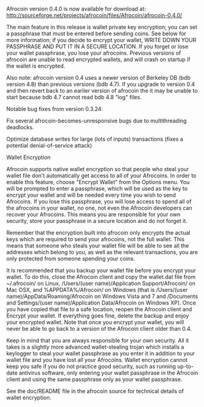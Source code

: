 Afrocoin version 0.4.0 is now available for download at:
http://sourceforge.net/projects/afrocoin/files/Afrocoin/afrocoin-0.4.0/

The main feature in this release is wallet private key encryption;
you can set a passphrase that must be entered before sending coins.
See below for more information; if you decide to encrypt your wallet,
WRITE DOWN YOUR PASSPHRASE AND PUT IT IN A SECURE LOCATION. If you
forget or lose your wallet passphrase, you lose your afrocoins.
Previous versions of afrocoin are unable to read encrypted wallets,
and will crash on startup if the wallet is encrypted.

Also note: afrocoin version 0.4 uses a newer version of Berkeley DB
(bdb version 4.8) than previous versions (bdb 4.7). If you upgrade
to version 0.4 and then revert back to an earlier version of afrocoin
the it may be unable to start because bdb 4.7 cannot read bdb 4.8
"log" files.


Notable bug fixes from version 0.3.24:

Fix several afrocoin-becomes-unresponsive bugs due to multithreading
deadlocks.

Optimize database writes for large (lots of inputs) transactions
(fixes a potential denial-of-service attack)


Wallet Encryption

Afrocoin supports native wallet encryption so that people who steal your
wallet file don't automatically get access to all of your Afrocoins.
In order to enable this feature, choose "Encrypt Wallet" from the
Options menu.  You will be prompted to enter a passphrase, which
will be used as the key to encrypt your wallet and will be needed
every time you wish to send Afrocoins.  If you lose this passphrase,
you will lose access to spend all of the afrocoins in your wallet,
no one, not even the Afrocoin developers can recover your Afrocoins.
This means you are responsible for your own security, store your
passphrase in a secure location and do not forget it.

Remember that the encryption built into afrocoin only encrypts the
actual keys which are required to send your afrocoins, not the full
wallet.  This means that someone who steals your wallet file will
be able to see all the addresses which belong to you, as well as the
relevant transactions, you are only protected from someone spending
your coins.

It is recommended that you backup your wallet file before you
encrypt your wallet.  To do this, close the Afrocoin client and
copy the wallet.dat file from ~/.afrocoin/ on Linux, /Users/(user
name)/Application Support/Afrocoin/ on Mac OSX, and %APPDATA%/Afrocoin/
on Windows (that is /Users/(user name)/AppData/Roaming/Afrocoin on
Windows Vista and 7 and /Documents and Settings/(user name)/Application
Data/Afrocoin on Windows XP).  Once you have copied that file to a
safe location, reopen the Afrocoin client and Encrypt your wallet.
If everything goes fine, delete the backup and enjoy your encrypted
wallet.  Note that once you encrypt your wallet, you will never be
able to go back to a version of the Afrocoin client older than 0.4.

Keep in mind that you are always responsible for your own security.
All it takes is a slightly more advanced wallet-stealing trojan which
installs a keylogger to steal your wallet passphrase as you enter it
in addition to your wallet file and you have lost all your Afrocoins.
Wallet encryption cannot keep you safe if you do not practice
good security, such as running up-to-date antivirus software, only
entering your wallet passphrase in the Afrocoin client and using the
same passphrase only as your wallet passphrase.

See the doc/README file in the afrocoin source for technical details
of wallet encryption.
